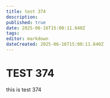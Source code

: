 ```yaml
---
title: test 374
description: 
published: true
date: 2025-06-16T15:00:11.640Z
tags: 
editor: markdown
dateCreated: 2025-06-16T15:00:11.640Z
---
```


# TEST 374
this is test 374
